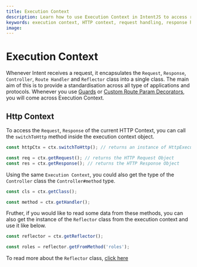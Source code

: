 ```yaml
---
title: Execution Context
description: Learn how to use Execution Context in IntentJS to access request, response, controller, and reflector objects in a standardized way across different application protocols.
keywords: execution context, HTTP context, request handling, response handling, controller methods, reflector, guards, route param decorators
image:
---
```

# Execution Context

Whenever Intent receives a request, it encapsulates the `Request`, `Response`, `Controller`, `Route Handler` and `Reflector` class into a single class. The main aim of this is to provide a standardisation across all type of applications and protocols. Whenever you use [Guards](./guards.md) or [Custom Route Param Decorators](./requests.md), you will come across Execution Context.

## Http Context

To access the `Request`, `Response` of the current HTTP Context, you can call the `switchToHttp` method inside the execution context object.

```ts
const httpCtx = ctx.switchToHttp(); // returns an instance of HttpExecutionContext

const req = ctx.getRequest(); // returns the HTTP Request Object
const res = ctx.getResponse(); // returns the HTTP Response Object
```

Using the same `Execution Context`, you could also get the type of the `Controller` class the `Controller#method` type.

```ts
const cls = ctx.getClass();

const method = ctx.getHandler();
```

Fruther, if you would like to read some data from these methods, you can also get the instance of the `Reflector` class from the execution context and use it like below.

```ts
const reflector = ctx.getReflector();

const roles = reflector.getFromMethod('roles');
```

To read more about the `Reflector` class, [click here](./reflectors.md)